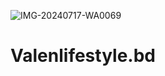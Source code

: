 ![IMG-20240717-WA0069](https://github.com/user-attachments/assets/02e95778-40be-4753-baed-03d0ebb284cf)
# Valenlifestyle.bd

